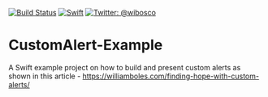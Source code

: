 [![Build
Status](https://travis-ci.org/wibosco/CustomAlert-Example.svg)](https://travis-ci.org/wibosco/CustomAlert-Example)
<a href="https://swift.org"><img src="https://img.shields.io/badge/Swift-5.0-orange.svg?style=flat" alt="Swift"
/></a>
<a href="https://twitter.com/wibosco"><img src="https://img.shields.io/badge/twitter-@wibosco-blue.svg?style=flat" alt="Twitter: @wibosco" /></a>

# CustomAlert-Example
A Swift example project on how to build and present custom alerts as shown in this article - https://williamboles.com/finding-hope-with-custom-alerts/
